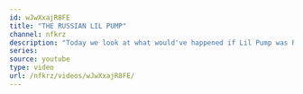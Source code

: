 ```yaml
---
id: wJwXxajR8FE
title: "THE RUSSIAN LIL PUMP"
channel: nfkrz
description: "Today we look at what would've happened if Lil Pump was Russian. Meet FACE - currently one of the biggest rappers in Russia, who copies Lil Pump and might secretly be a genius."
series:
source: youtube
type: video
url: /nfkrz/videos/wJwXxajR8FE/
---
```

